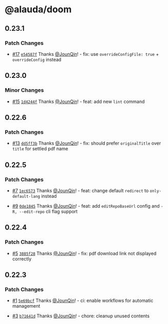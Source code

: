 # @alauda/doom

## 0.23.1

### Patch Changes

- [#17](https://github.com/alauda/doom/pull/17) [`e54587f`](https://github.com/alauda/doom/commit/e54587f029ff017b24ef8ca300c506cc523b8fd4) Thanks [@JounQin](https://github.com/JounQin)! - fix: use `overrideConfigFile: true` + `overrideConfig` instead

## 0.23.0

### Minor Changes

- [#15](https://github.com/alauda/doom/pull/15) [`1d4244f`](https://github.com/alauda/doom/commit/1d4244f702cb37ec6b117bf147d2e0bc7296505a) Thanks [@JounQin](https://github.com/JounQin)! - feat: add new `lint` command

## 0.22.6

### Patch Changes

- [#13](https://github.com/alauda/doom/pull/13) [`dd5ff3b`](https://github.com/alauda/doom/commit/dd5ff3bf8903e0adb5652574026a5fd71cc18bf1) Thanks [@JounQin](https://github.com/JounQin)! - fix: should prefer `originalTitle` over `title` for settled pdf name

## 0.22.5

### Patch Changes

- [#7](https://github.com/alauda/doom/pull/7) [`1ec6573`](https://github.com/alauda/doom/commit/1ec65734131f5e5460dfb85f5a5e43b4fb1e16d9) Thanks [@JounQin](https://github.com/JounQin)! - feat: change default `redirect` to `only-default-lang` instead

- [#9](https://github.com/alauda/doom/pull/9) [`0de1845`](https://github.com/alauda/doom/commit/0de184568541130a1c7c034687efdd951c1a28c5) Thanks [@JounQin](https://github.com/JounQin)! - feat: add `editRepoBaseUrl` config and `-R, --edit-repo` cli flag support

## 0.22.4

### Patch Changes

- [#5](https://github.com/alauda/doom/pull/5) [`3885f28`](https://github.com/alauda/doom/commit/3885f28347eb07b9bd5d5501bca2fef5b9f7249b) Thanks [@JounQin](https://github.com/JounQin)! - fix: pdf download link not displayed correctly

## 0.22.3

### Patch Changes

- [#1](https://github.com/alauda/Doom/pull/1) [`5e69bcf`](https://github.com/alauda/Doom/commit/5e69bcfeeaedc362025b931ee8d9cd63e5dfe99a) Thanks [@JounQin](https://github.com/JounQin)! - ci: enable workflows for automatic management

- [#3](https://github.com/alauda/Doom/pull/3) [`b71641d`](https://github.com/alauda/Doom/commit/b71641d2d1dcc9966cc424ddaa0ccc49a9108c76) Thanks [@JounQin](https://github.com/JounQin)! - chore: cleanup unused contents
